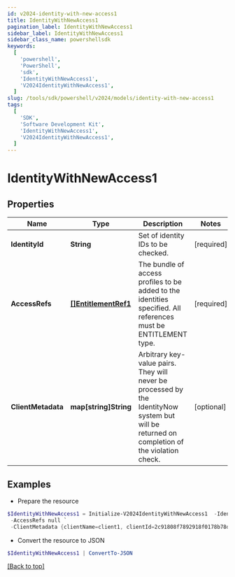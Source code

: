 ```yaml
---
id: v2024-identity-with-new-access1
title: IdentityWithNewAccess1
pagination_label: IdentityWithNewAccess1
sidebar_label: IdentityWithNewAccess1
sidebar_class_name: powershellsdk
keywords:
  [
    'powershell',
    'PowerShell',
    'sdk',
    'IdentityWithNewAccess1',
    'V2024IdentityWithNewAccess1',
  ]
slug: /tools/sdk/powershell/v2024/models/identity-with-new-access1
tags:
  [
    'SDK',
    'Software Development Kit',
    'IdentityWithNewAccess1',
    'V2024IdentityWithNewAccess1',
  ]
---
```


# IdentityWithNewAccess1

## Properties

| Name | Type | Description | Notes |
| --- | --- | --- | --- |
| **IdentityId** | **String** | Set of identity IDs to be checked. | [required] |
| **AccessRefs** | [**[]EntitlementRef1**](entitlement-ref1) | The bundle of access profiles to be added to the identities specified. All references must be ENTITLEMENT type. | [required] |
| **ClientMetadata** | **map[string]String** | Arbitrary key-value pairs. They will never be processed by the IdentityNow system but will be returned on completion of the violation check. | [optional] |

## Examples

- Prepare the resource

```powershell
$IdentityWithNewAccess1 = Initialize-V2024IdentityWithNewAccess1  -IdentityId 2c91809050db617d0150e0bf3215385e `
 -AccessRefs null `
 -ClientMetadata {clientName=client1, clientId=2c91808f7892918f0178b78da4a305a1}
```

- Convert the resource to JSON

```powershell
$IdentityWithNewAccess1 | ConvertTo-JSON
```

[[Back to top]](#)
